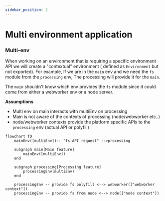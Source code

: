 ```yaml
---
sidebar_position: 2
---
```


# Multi environment application

### Multi-env

When working on an environment that is requiring a specific environment API we will create a "contextual" environment (
defined as `Environment` but not exported).
For example, If we are in the `main` env and we need the `fs` module from the `processing` env, The processing will
provide it for the `main`.

The `main` shouldn't know which env provides the `fs` module since it could come from either a webworker env or a node
server.

**Assumptions**

- Multi env on main interacts with multiEnv on processing
- Main is not aware of the contexts of processing (node/webworker etc..)
- node/webworker contexts provide the platform specific APIs to the `processing` env
  (actual API or polyfill)

```mermaid
flowchart TD
    mainEnv([multiEnv])-- "fs API request" -->processing

    subgraph main[Main feature]
        mainEnv([multiEnv])
    end

    subgraph processing[Processing feature]
        processingEnv(multiEnv)
    end

    processingEnv -- provide fs polyfill <--> webworker(["webworker context"])
    processingEnv -- provide fs from node <--> node(["node context"])
```
